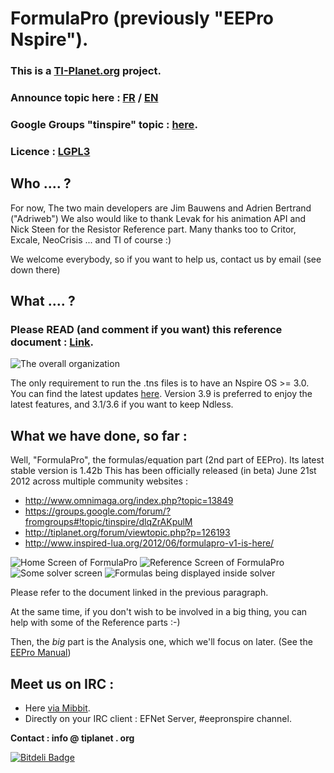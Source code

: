 # FormulaPro (previously "EEPro Nspire").

### This is a [TI-Planet.org](http://tiplanet.org) project.
### Announce topic here : [FR](http://tiplanet.org/forum/viewtopic.php?t=8446) / [EN](http://tiplanet.org/forum/viewtopic.php?f=50&t=8455)
### Google Groups "tinspire" topic : [here](https://groups.google.com/forum/#!topic/tinspire/dYWb0poANyo).


### Licence : [LGPL3](http://www.gnu.org/licenses/lgpl.html)


## Who .... ?
For now, The two main developers are Jim Bauwens and Adrien Bertrand ("Adriweb")
We also would like to thank Levak for his animation API and Nick Steen for the Resistor Reference part.
Many thanks too to Critor, Excale, NeoCrisis ... and TI of course :)

We welcome everybody, so if you want to help us, contact us by email (see down there)

## What .... ?
### Please READ (and comment if you want) this reference document : [Link](https://docs.google.com/document/d/1LBjZiKBB3k_bAIDWjTVRH9zTrX5DUQZ6BOXLhKveqJk/edit).

![The overall organization](http://i.imgur.com/UhHn7.png)
 
The only requirement to run the .tns files is to have an Nspire OS >= 3.0. You can find the latest updates [here](http://education.ti.com). Version 3.9 is preferred to enjoy the latest features, and 3.1/3.6 if you want to keep Ndless.

## What we have done, so far :
Well, "FormulaPro", the formulas/equation part (2nd part of EEPro). Its latest stable version is 1.42b
This has been officially released (in beta) June 21st 2012 across multiple community websites :
* http://www.omnimaga.org/index.php?topic=13849
* https://groups.google.com/forum/?fromgroups#!topic/tinspire/dlqZrAKpulM 
* http://tiplanet.org/forum/viewtopic.php?p=126193 
* http://www.inspired-lua.org/2012/06/formulapro-v1-is-here/

![Home Screen of FormulaPro](http://i.imgur.com/Uxy5N.jpg)
![Reference Screen of FormulaPro](http://i.imgur.com/lcrYU.jpg)
![Some solver screen](http://i.imgur.com/yUbY7.jpg)
![Formulas being displayed inside solver](http://i.imgur.com/4326g.jpg)

Please refer to the document linked in the previous paragraph.

At the same time, if you don't wish to be involved in a big thing, you can help with some of the Reference parts :-)

Then, the *big* part is the Analysis one, which we'll focus on later. (See the [EEPro Manual](http://tiplanet.org/modules/archives/eepro.pdf))

## Meet us on IRC :
- Here [via Mibbit](http://mibbit.com/chat/#eepronspire@efnet).
- Directly on your IRC client : EFNet Server, #eepronspire channel.


__Contact : info @ tiplanet . org__


[![Bitdeli Badge](https://d2weczhvl823v0.cloudfront.net/adriweb/eepro-for-nspire/trend.png)](https://bitdeli.com/free "Bitdeli Badge")

